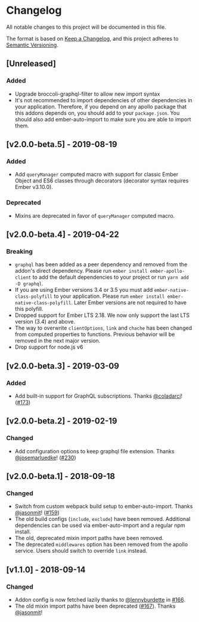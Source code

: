 # Changelog
All notable changes to this project will be documented in this file.

The format is based on [Keep a Changelog](https://keepachangelog.com/en/1.0.0/),
and this project adheres to [Semantic Versioning](https://semver.org/spec/v2.0.0.html).

## [Unreleased]

### Added

- Upgrade broccoli-graphql-filter to allow new import syntax
- It's not recommended to import dependencies of other dependencies in your
    application. Therefore, if you depend on any apollo package that this
    addons depends on, you should add to your `package.json`. You should also add
    ember-auto-import to make sure you are able to import them.


## [v2.0.0-beta.5] - 2019-08-19

### Added

- Add `queryManager` computed macro with support for classic Ember Object and ES6 classes through decorators (decorator syntax requires Ember v3.10.0).

### Deprecated

- Mixins are deprecated in favor of `queryManager` computed macro.

## [v2.0.0-beta.4] - 2019-04-22

### Breaking

- `graphql` has been added as a peer dependency and removed from the addon's direct dependency. Please run `ember install ember-apollo-client` to add the default dependencies to your project or run `yarn add -D graphql`.
- If you are using Ember versions 3.4 or 3.5 you must add `ember-native-class-polyfill` to your application. Please run `ember install ember-native-class-polyfill`. Later Ember versions are not required to have this polyfill.
- Dropped support for Ember LTS 2.18. We now only support the last LTS version (3.4) and above.
- The way to overwrite `clientOptions`, `link` and `chache` has been changed from computed properties to functions. Previous behavior will be removed in the next major version.
- Drop support for node.js v6


## [v2.0.0-beta.3] - 2019-03-09

### Added

- Add built-in support for GraphQL subscriptions. Thanks [@coladarci](https://github.com/coladarci)! ([#173](https://github.com/bgentry/ember-apollo-client/pull/173))

## [v2.0.0-beta.2] - 2019-02-19

### Changed

- Add configuration options to keep graphql file extension. Thanks [@josemarluedke](https://github.com/josemarluedke)! ([#230](https://github.com/bgentry/ember-apollo-client/pull/230))

## [v2.0.0-beta.1] - 2018-09-18

### Changed

- Switch from custom webpack build setup to ember-auto-import. Thanks [@jasonmit](https://github.com/jasonmit)! ([#159](https://github.com/bgentry/ember-apollo-client/pull/159))
- The old build configs (`include`, `exclude`) have been removed. Additional dependencies can be used via ember-auto-import and a regular npm install.
- The old, deprecated mixin import paths have been removed.
- The deprecated `middlewares` option has been removed from the apollo service. Users should switch to override `link` instead.

## [v1.1.0] - 2018-09-14

### Changed

- Addon config is now fetched lazily thanks to [@lennyburdette](https://github.com/lennyburdette) in [#166](https://github.com/bgentry/ember-apollo-client/pull/166).
- The old mixin import paths have been deprecated ([#167](https://github.com/bgentry/ember-apollo-client/pull/167)). Thanks [@jasonmit](https://github.com/jasonmit)!
